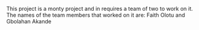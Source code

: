 This project is a monty project and in requires a team of two to work on it.
The names of the team members that worked on it are:
Faith Olotu and
Gbolahan Akande
